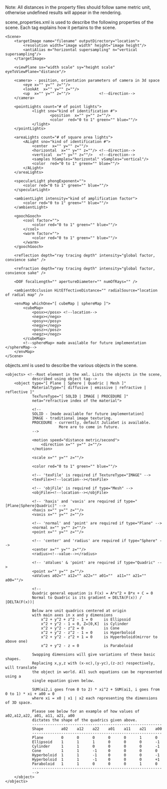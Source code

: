 Note: All distances in the property files should follow same metric unit, otherwise undefined results will appear in the
rendering.

scene_properties.xml is used to describe the following properties of the scene. Each tag explains how it pertains to the scene.

	<Scene>
		<targetImage name="filename" outputDirectory="location">
			<resolution width="image width" height="image height"/>
			<antiAlias m="horizontal supersampling" n="vertical supersampling"/>
		</targetImage>
		
		<viewPlane sx="width scale" sy="height scale" eyeToViewPlane="distance"/>
	
		<camera> - position, orientation parameters of camera in 3d space
			<eye x="" y="" z=""/>
			<lookAt  x="" y="" z=""/>
			<up  x="" y="" z=""/>             <!--direction-->
		</camera>
        
        <pointLights count="# of point lights">
                <light sno="kind of identification #">
                        <position  x="" y="" z=""/>
                        <color  red="0 to 1" green="" blue=""/>
                </light>
        </pointLights>
        
        <areaLights count="# of square area lights">
        	<ALight sno="kind of identification #">
        		<center  x="" y="" z=""/>
        		<horizontal  x="" y="" z=""/> <!--direction-->
        		<vertical  x="" y="" z=""/>   <!--direction-->
        		<samples hSamples="horizontal" vSamples="vertical"/>
        		<color  red="0 to 1" green="" blue=""/>
        	</ALight>
        </areaLights>
        
        <specularLight phongExponent="">
        	<color red="0 to 1" green="" blue=""/>
        </specularLight>
        
        <ambientLight intensity="kind of amplification factor">
        	<color red="0 to 1" green="" blue=""/>
        </ambientLight>
        
        <goochGooch>
    		<cool factor="">
	  			<color red="0 to 1" green="" blue=""/>
			</cool>
			<warm factor="">
	  			<color red="0 to 1" green="" blue=""/>
			</warm>
		</goochGooch>
		
		<reflection depth="ray tracing depth" intensity="global factor, convience sake" />
			
		<refraction depth="ray tracing depth" intensity="global factor, convience sake" />
		
		<DOF focalLength="" apertureDiameter="" numOfRays="" />
		
		<ambientOcclusion HitEffectiveDistance="" radialSource="location of radial map" />
		
        <envMap whichOne="[ cubeMap | sphereMap ]">
        	<cubeMap>
        		<posx></posx> <!--location-->
        		<negx></negx>
        		<posy></posy>
        		<negy></negy>
        		<posz></posz>
        		<negz></negz>
        	</cubeMap>
        	<!--sphereMap> made available for future implementation </sphereMap-->
        </envMap>
	</Scene>

objects.xml is used to describe the various objects in the scene.


	<objects> <!--Root element in the xml. Lists the objects in the scene,
				described using object tag-->
		<object type="[ Plane | Sphere | Quadric | Mesh ]"
        		MaterialType="[ diffusive | emissive | refractive | reflective ]"
        		TexTureType="[ SOLID | IMAGE | PROCEDURE ]"
        		neta="refractive index of the material">
        		
        		<!--
        		SOLID - [made available for future implementation]
        		IMAGE - traditional image texturing.
        		PROCEDURE - currently, default JuliaSet is available.
        					More are to come in future.
        		-->
        		
        		<motion speed="distance metric/second">
        			<direction x="" y="" z=""/>
        		</motion>
        		
        		<scale x="" y="" z=""/>
        		
        		<color red="0 to 1" green="" blue=""/> 
        		
        		<!-- 'texFile' is required if TextureType="IMAGE" -->
        		<texFile><!--location--></texFile>
        		
        		<!-- 'objFile' is required if type="Mesh" -->
        		<objFile><!--location--></objFile>
        		
        		<!-- 'haxis' and 'vaxis' are required if type="[Plane|Sphere|Quadric]" -->
        		<haxis x="" y="" z=""/>
        		<vaxis x="" y="" z=""/>
        		
        		<!-- 'normal' and 'point' are required if type="Plane" -->
        		<normal x="" y="" z=""/>
        		<point x="" y="" z=""/>
        		
        		<!-- 'center' and 'radius' are required if type="Sphere" -->
        		<center x="" y="" z=""/>
        		<radius><!--value--></radius>
        		
        		<!-- 'aValues' & 'point' are required if type="Quadric" -->
        		<point x="" y="" z=""/>
        		<aValues a02="" a12="" a22="" a01=""  a11="" a21=""  a00=""/>
        		
        		<!--
        		Quadric general equation is F(x) = A*x^2 + B*x + C = 0
        		Normal to Quadric is its gradient = DELTA(F(x)) / |DELTA(F(x))|
        		
        		Below are unit quadrics centered at origin
        		with main axes in x and y dimensions
        			x^2 + y^2 + z^2 - 1 = 0     is Ellipsoid
        			x^2 + y^2 - 1 = 0, Z=[0,K]  is Cylinder
        			x^2 + y^2 - z^2 = 0         is Cone
        			x^2 + y^2 - z^2 - 1 = 0     is Hyperboloid
        			x^2 + y^2 - z^2 + 1 = 0     is Hyperboloid(mirror to above one)
        			x^2 + y^2 - z = 0           is Paraboloid
        		
        		Swapping dimensions will give variations of these basic shapes.
        		Replacing x,y,z with (x-xc),(y-yc),(z-zc) respectively, will translate
        		the object in world. All such equations can be represented using a 
        		single equation given below. 
        		
        		SUM(ai2,i goes from 0 to 2) * xi^2 + SUM(ai1, i goes from 0 to 1) * xi + a00 = 0
        		where xi = x0 | x1 | x2 each representing the dimensions of 3D space.
        		
        		Please see below for an example of how values of a02,a12,a22, a01, a11, a21, a00 
        		dictates the shape of the quadrics given above.
        		----------------------------------------------------------
        		Shape        a02    a12    a22    a01    a11    a21    a00
        		----------------------------------------------------------
        		Plane        0      0      0      0      0      1      0
        		Ellipsoid    1      1      1      0      0      0      -1
        		Cylinder     1      1      0      0      0      0      -1
        		Cone         1      1      -1     0      0      0      0
        		Hyperboloid  1      1      -1     0      0      0      -1
        		Hyperboloid  1      1      -1     0      0      0      +1
        		Paraboloid   1      1      0      0      0      1      0
        		----------------------------------------------------------
        		-->
        </object>
	</objects>
